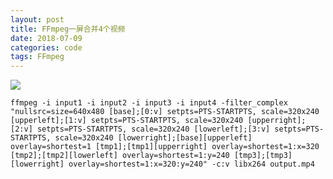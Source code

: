 ```yaml
---
layout: post
title: FFmpeg一屏合并4个视频
date: 2018-07-09
categories: code
tags: FFmpeg
---
```


> 

![](https://i.stack.imgur.com/4S2cu.png)

`ffmpeg -i input1 -i input2 -i input3 -i input4 -filter_complex "nullsrc=size=640x480 [base];[0:v] setpts=PTS-STARTPTS, scale=320x240 [upperleft];[1:v] setpts=PTS-STARTPTS, scale=320x240 [upperright];[2:v] setpts=PTS-STARTPTS, scale=320x240 [lowerleft];[3:v] setpts=PTS-STARTPTS, scale=320x240 [lowerright];[base][upperleft] overlay=shortest=1 [tmp1];[tmp1][upperright] overlay=shortest=1:x=320 [tmp2];[tmp2][lowerleft] overlay=shortest=1:y=240 [tmp3];[tmp3][lowerright] overlay=shortest=1:x=320:y=240" -c:v libx264 output.mp4`


